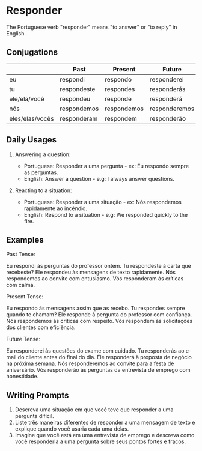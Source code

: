 # Responder

The Portuguese verb "responder" means "to answer" or "to reply" in English.

## Conjugations

|                 | Past        | Present     | Future        |
| --------------- | ----------- | ----------- | ------------- |
| eu              | respondi    | respondo    | responderei   |
| tu              | respondeste | respondes   | responderás   |
| ele/ela/você    | respondeu   | responde    | responderá    |
| nós             | respondemos | respondemos | responderemos |
| eles/elas/vocês | responderam | respondem   | responderão   |

## Daily Usages

1. Answering a question:

   - Portuguese: Responder a uma pergunta - ex: Eu respondo sempre as perguntas.
   - English: Answer a question - e.g: I always answer questions.

2. Reacting to a situation:

   - Portuguese: Responder a uma situação - ex: Nós respondemos rapidamente ao incêndio.
   - English: Respond to a situation - e.g: We responded quickly to the fire.

## Examples

Past Tense:

Eu respondi às perguntas do professor ontem.
Tu respondeste à carta que recebeste?
Ele respondeu às mensagens de texto rapidamente.
Nós respondemos ao convite com entusiasmo.
Vós responderam às críticas com calma.

Present Tense:

Eu respondo às mensagens assim que as recebo.
Tu respondes sempre quando te chamam?
Ele responde à pergunta do professor com confiança.
Nós respondemos às críticas com respeito.
Vós respondem às solicitações dos clientes com eficiência.

Future Tense:

Eu responderei às questões do exame com cuidado.
Tu responderás ao e-mail do cliente antes do final do dia.
Ele responderá à proposta de negócio na próxima semana.
Nós responderemos ao convite para a festa de aniversário.
Vós responderão às perguntas da entrevista de emprego com honestidade.

## Writing Prompts

1. Descreva uma situação em que você teve que responder a uma pergunta difícil.
2. Liste três maneiras diferentes de responder a uma mensagem de texto e explique quando você usaria cada uma delas.
3. Imagine que você está em uma entrevista de emprego e descreva como você responderia a uma pergunta sobre seus pontos fortes e fracos.
